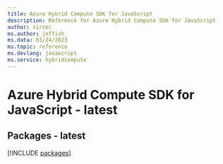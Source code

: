 ```yaml
---
title: Azure Hybrid Compute SDK for JavaScript
description: Reference for Azure Hybrid Compute SDK for JavaScript
author: xirzec
ms.author: jeffish
ms.data: 03/24/2023
ms.topic: reference
ms.devlang: javascript
ms.service: hybridcompute
---
```

# Azure Hybrid Compute SDK for JavaScript - latest
## Packages - latest
[!INCLUDE [packages](hybrid-compute-index.md)]